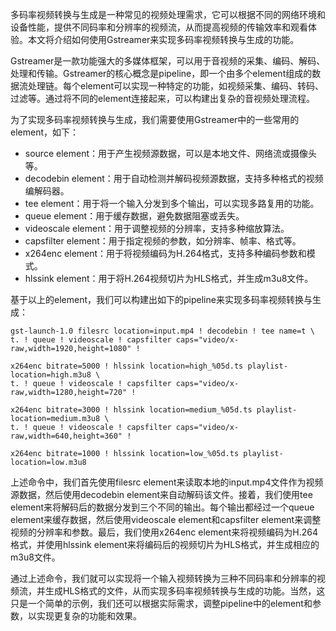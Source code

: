 多码率视频转换与生成是一种常见的视频处理需求，它可以根据不同的网络环境和设备性能，提供不同码率和分辨率的视频流，从而提高视频的传输效率和观看体验。本文将介绍如何使用Gstreamer来实现多码率视频转换与生成的功能。

Gstreamer是一款功能强大的多媒体框架，可以用于音视频的采集、编码、解码、处理和传输。Gstreamer的核心概念是pipeline，即一个由多个element组成的数据流处理链。每个element可以实现一种特定的功能，如视频采集、编码、转码、过滤等。通过将不同的element连接起来，可以构建出复杂的音视频处理流程。

为了实现多码率视频转换与生成，我们需要使用Gstreamer中的一些常用的element，如下：

- source element：用于产生视频源数据，可以是本地文件、网络流或摄像头等。
- decodebin element：用于自动检测并解码视频源数据，支持多种格式的视频编解码器。
- tee element：用于将一个输入分发到多个输出，可以实现多路复用的功能。
- queue element：用于缓存数据，避免数据阻塞或丢失。
- videoscale element：用于调整视频的分辨率，支持多种缩放算法。
- capsfilter element：用于指定视频的参数，如分辨率、帧率、格式等。
- x264enc element：用于将视频编码为H.264格式，支持多种编码参数和模式。
- hlssink element：用于将H.264视频切片为HLS格式，并生成m3u8文件。

基于以上的element，我们可以构建出如下的pipeline来实现多码率视频转换与生成：
```
gst-launch-1.0 filesrc location=input.mp4 ! decodebin ! tee name=t \
t. ! queue ! videoscale ! capsfilter caps="video/x-raw,width=1920,height=1080" ! 

x264enc bitrate=5000 ! hlssink location=high_%05d.ts playlist-location=high.m3u8 \
t. ! queue ! videoscale ! capsfilter caps="video/x-raw,width=1280,height=720" ! 

x264enc bitrate=3000 ! hlssink location=medium_%05d.ts playlist-location=medium.m3u8 \
t. ! queue ! videoscale ! capsfilter caps="video/x-raw,width=640,height=360" ! 

x264enc bitrate=1000 ! hlssink location=low_%05d.ts playlist-location=low.m3u8
```

上述命令中，我们首先使用filesrc element来读取本地的input.mp4文件作为视频源数据，然后使用decodebin element来自动解码该文件。接着，我们使用tee element来将解码后的数据分发到三个不同的输出。每个输出都经过一个queue element来缓存数据，然后使用videoscale element和capsfilter element来调整视频的分辨率和参数。最后，我们使用x264enc element来将视频编码为H.264格式，并使用hlssink element来将编码后的视频切片为HLS格式，并生成相应的m3u8文件。

通过上述命令，我们就可以实现将一个输入视频转换为三种不同码率和分辨率的视频流，并生成HLS格式的文件，从而实现多码率视频转换与生成的功能。当然，这只是一个简单的示例，我们还可以根据实际需求，调整pipeline中的element和参数，以实现更复杂的功能和效果。
